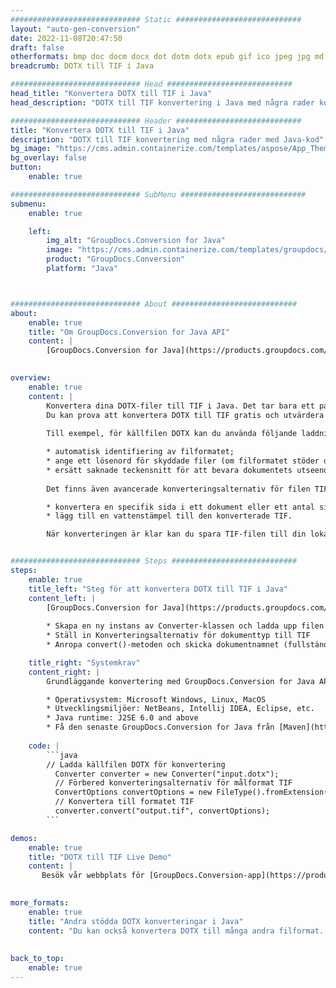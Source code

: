 ```yaml
---
############################# Static ############################
layout: "auto-gen-conversion"
date: 2022-11-08T20:47:50
draft: false
otherformats: bmp doc docm docx dot dotm dotx epub gif ico jpeg jpg md odt ott pdf png psd rtf tex tif tiff txt xps
breadcrumb: DOTX till TIF i Java

############################# Head ############################
head_title: "Konvertera DOTX till TIF i Java"
head_description: "DOTX till TIF konvertering i Java med några rader kod. Konvertera över 160 filformat med hjälp av GroupDocs dokumentkonverterings-API för Java"

############################# Header ############################
title: "Konvertera DOTX till TIF i Java"
description: "DOTX till TIF konvertering med några rader med Java-kod"
bg_image: "https://cms.admin.containerize.com/templates/aspose/App_Themes/V3/images/bg/header1.png"
bg_overlay: false
button:
    enable: true

############################# SubMenu ############################
submenu:
    enable: true

    left:
        img_alt: "GroupDocs.Conversion for Java"
        image: "https://cms.admin.containerize.com/templates/groupdocs/images/product-logos/90x90-noborder/groupdocs-conversion-java.png"
        product: "GroupDocs.Conversion"
        platform: "Java"



############################# About ############################
about:
    enable: true
    title: "Om GroupDocs.Conversion for Java API"
    content: |
        [GroupDocs.Conversion for Java](https://products.groupdocs.com/conversion/java/) är ett avancerat filformatkonverterings-API för konvertering mellan populära bild- och dokumentformat som Microsoft Office, OpenDocument, PDF, HTML, e-post, CAD. och mycket mer med bara några rader kod. Det inbyggda API:t upptäcker automatiskt formaten för originaldokumenten och erbjuder många alternativ för att anpassa de konverterade dokumenten. Tillsammans med funktionen att extrahera information från ett dokument, stöder den också cachelagring av konverteringsresultaten till den lokala disken som standard. Men alla typer av cachelagring kan stödjas genom att implementera lämpliga gränssnitt - Amazon S3, Dropbox, Google Drive, Windows Azure, Reddis eller andra.
    

overview:
    enable: true
    content: |
        Konvertera dina DOTX-filer till TIF i Java. Det tar bara ett par rader med Java-kod på valfri plattform, som Windows, Linux, macOS.
        Du kan prova att konvertera DOTX till TIF gratis och utvärdera kvaliteten på konverteringsresultaten. Tillsammans med enkla filkonverteringsskript kan du prova mer sofistikerade alternativ för att ladda källfilen DOTX och lagra TIF-utdata. 
        
        Till exempel, för källfilen DOTX kan du använda följande laddningsalternativ:

        * automatisk identifiering av filformatet;
        * ange ett lösenord för skyddade filer (om filformatet stöder det);
        * ersätt saknade teckensnitt för att bevara dokumentets utseende.
        
        Det finns även avancerade konverteringsalternativ för filen TIF:

        * konvertera en specifik sida i ett dokument eller ett antal sidor;
        * lägg till en vattenstämpel till den konverterade TIF.

        När konverteringen är klar kan du spara TIF-filen till din lokala filsökväg eller till tredje parts lagring såsom FTP, Amazon S3, Google Drive, Dropbox etc. Observera - för att konvertera DOTX till TIF behöver du inte installera någon ytterligare programvara, såsom MS Office, Open Office, Adobe Acrobat Reader etc.


############################# Steps ############################
steps:
    enable: true
    title_left: "Steg för att konvertera DOTX till TIF i Java"
    content_left: |
        [GroupDocs.Conversion for Java](https://products.groupdocs.com/conversion/java/) låter utvecklare enkelt konvertera DOTX fil till TIF med några rader kod.
        
        * Skapa en ny instans av Converter-klassen och ladda upp filen DOTX med den fullständiga sökvägen
        * Ställ in Konverteringsalternativ för dokumenttyp till TIF
        * Anropa convert()-metoden och skicka dokumentnamnet (fullständig sökväg) och formatet (TIF) som en parameter

    title_right: "Systemkrav"
    content_right: |
        Grundläggande konvertering med GroupDocs.Conversion for Java API kan göras med bara några rader kod. Våra API:er stöds på alla större plattformar och operativsystem. Innan du kör koden nedan, se till att du har följande förutsättningar installerade på ditt system.

        * Operativsystem: Microsoft Windows, Linux, MacOS
        * Utvecklingsmiljöer: NetBeans, Intellij IDEA, Eclipse, etc.
        * Java runtime: J2SE 6.0 and above
        * Få den senaste GroupDocs.Conversion for Java från [Maven](https://repository.groupdocs.com/webapp/#/artifacts/browse/tree/General/repo/com/groupdocs/groupdocs-conversion)
         
    code: |
        ```java    
        // Ladda källfilen DOTX för konvertering
          Converter converter = new Converter("input.dotx");
          // Förbered konverteringsalternativ för målformat TIF
          ConvertOptions convertOptions = new FileType().fromExtension("tif").getConvertOptions();
          // Konvertera till formatet TIF
          converter.convert("output.tif", convertOptions);
        ```

demos:
    enable: true
    title: "DOTX till TIF Live Demo"
    content: |
       Besök vår webbplats för [GroupDocs.Conversion-app](https://products.groupdocs.app/conversion/family) och försök konvertera DOTX till TIF nu. Den kostnadsfria demon har följande fördelar
          

more_formats:
    enable: true
    title: "Andra stödda DOTX konverteringar i Java"
    content: "Du kan också konvertera DOTX till många andra filformat. Se listan nedan."
       
       
back_to_top:
    enable: true
---
```

